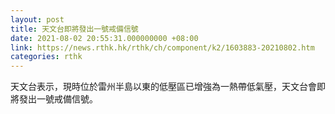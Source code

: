 ```yaml
---
layout: post
title: 天文台即將發出一號戒備信號
date: 2021-08-02 20:55:31.000000000 +08:00
link: https://news.rthk.hk/rthk/ch/component/k2/1603883-20210802.htm
categories: rthk
---
```


天文台表示，現時位於雷州半島以東的低壓區已增強為一熱帶低氣壓，天文台會即將發出一號戒備信號。
